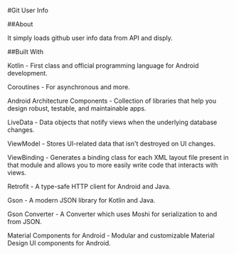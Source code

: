 
#Git User Info

##About 


It simply loads github user info data from API and disply.








##Built With

Kotlin - First class and official programming language for Android development.

Coroutines - For asynchronous and more.

Android Architecture Components - Collection of libraries that help you design robust, testable, and maintainable apps.

LiveData - Data objects that notify views when the underlying database changes.

ViewModel - Stores UI-related data that isn't destroyed on UI changes.

ViewBinding - Generates a binding class for each XML layout file present in that module and allows you to more easily write code that interacts with views.

Retrofit - A type-safe HTTP client for Android and Java.

Gson - A modern JSON library for Kotlin and Java.

Gson Converter - A Converter which uses Moshi for serialization to and from JSON.

Material Components for Android - Modular and customizable Material Design UI components for Android.


